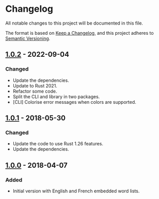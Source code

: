 # Changelog

All notable changes to this project will be documented in this file.

The format is based on [Keep a Changelog](https://keepachangelog.com/en/1.0.0/),
and this project adheres to [Semantic
Versioning](https://semver.org/spec/v2.0.0.html).

## [1.0.2] - 2022-09-04

### Changed

* Update the dependencies.
* Update to Rust 2021.
* Refactor some code.
* Split the CLI and library in two packages.
* [CLI] Colorise error messages when colors are supported.

## [1.0.1] - 2018-05-30

### Changed

* Update the code to use Rust 1.26 features.
* Update the dependencies.

## [1.0.0] - 2018-04-07

### Added

* Initial version with English and French embedded word lists.

[1.0.2]: https://github.com/ejpcmac/diceware/compare/v1.0.1...v1.0.2
[1.0.1]: https://github.com/ejpcmac/diceware/compare/v1.0.0...v1.0.1
[1.0.0]: https://github.com/ejpcmac/diceware/releases/tag/v1.0.0
